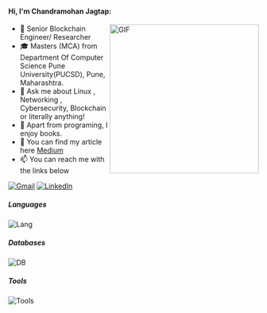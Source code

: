 
#### Hi, I'm Chandramohan Jagtap:
  <img align="right" alt="GIF" src="https://i.pinimg.com/originals/e4/26/70/e426702edf874b181aced1e2fa5c6cde.gif"  width="300" 
    height="300" />

- :test_tube: Senior Blockchain Engineer/ Researcher
- 🎓 Masters (MCA) from Department Of Computer Science Pune University(PUCSD), Pune, Maharashtra.
- :speech_balloon: Ask me about Linux , Networking , Cybersecurity, Blockchain or literally anything!
- :book: Apart from programing, I enjoy books.
- :speech_balloon: You can find my article here [Medium](https://cmjagtap.medium.com)
- :mailbox: You can reach me with the links below

[![Gmail](https://img.shields.io/badge/-GMAIL-D14836?style=for-the-badge&logo=gmail&logoColor=white)](mailto:cmjagtap1@gmail.com)
[![LinkedIn](https://img.shields.io/badge/-LINKEDIN-0077B5?style=for-the-badge&logo=linkedin&logoColor=white)](https://www.linkedin.com/in/chandramohan-jagtap)  


##### Languages
![Lang](https://skillicons.dev/icons?i=java,golang,solidity,nodejs,js,express,graphql,jenkins	)

##### Databases
![DB](https://skillicons.dev/icons?i=mongodb,mysql,postgres,dynamodb)

##### Tools
![Tools](https://skillicons.dev/icons?i=git,docker,kubernetes,postman,linux,nginx,grafana,prometheus,vscode	)


